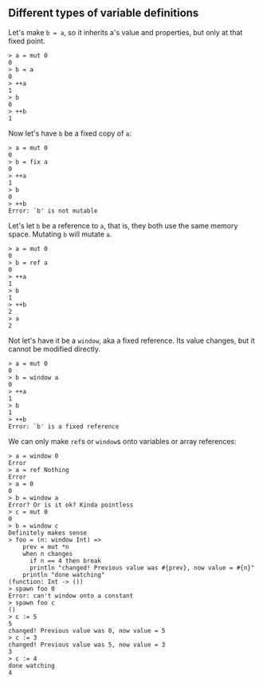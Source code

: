 ## Different types of variable definitions

Let's make `b = a`, so it inherits a's value and properties, but
only at that fixed point.

```
> a = mut 0
0
> b = a
0
> ++a
1
> b
0
> ++b
1
```

Now let's have `b` be a fixed copy of `a`:

```
> a = mut 0
0
> b = fix a
0
> ++a
1
> b
0
> ++b
Error: `b' is not mutable
```

Let's let `b` be a reference to `a`, that is, they both use the same
memory space. Mutating `b` will mutate `a`.

```
> a = mut 0
0
> b = ref a
0
> ++a
1
> b
1
> ++b
2
> a
2
```

Not let's have it be a `window`, aka a fixed reference. Its value changes,
but it cannot be modified directly. 

```
> a = mut 0
0
> b = window a
0
> ++a
1
> b
1
> ++b
Error: `b' is a fixed reference
```

We can only make `ref`s or `window`s onto variables or array references:

```
> a = window 0
Error
> a = ref Nothing
Error
> a = 0
0
> b = window a
Error? Or is it ok? Kinda pointless
> c = mut 0
0
> b = window c
Definitely makes sense
> foo = (n: window Int) => 
    prev = mut *n
    when n changes
      if n == 4 then break
      println "changed! Previous value was #{prev}, now value = #{n}"
    println "done watching"
(function: Int -> ())
> spawn foo 0
Error: can't window onto a constant
> spawn foo c
()
> c := 5
5
changed! Previous value was 0, now value = 5
> c := 3
changed! Previous value was 5, now value = 3
3
> c := 4
done watching
4
```
